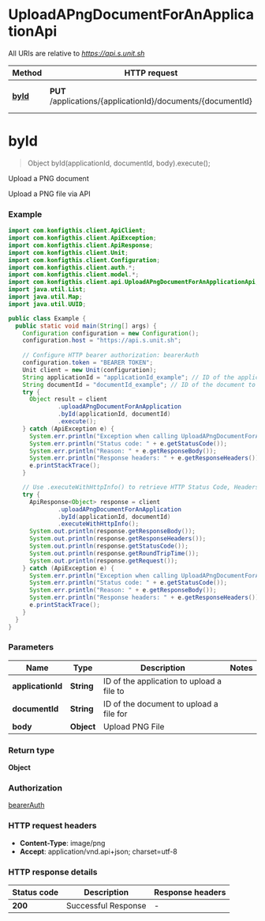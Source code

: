# UploadAPngDocumentForAnApplicationApi

All URIs are relative to *https://api.s.unit.sh*

| Method | HTTP request | Description |
|------------- | ------------- | -------------|
| [**byId**](UploadAPngDocumentForAnApplicationApi.md#byId) | **PUT** /applications/{applicationId}/documents/{documentId} | Upload a PNG document |


<a name="byId"></a>
# **byId**
> Object byId(applicationId, documentId, body).execute();

Upload a PNG document

Upload a PNG file via API 

### Example
```java
import com.konfigthis.client.ApiClient;
import com.konfigthis.client.ApiException;
import com.konfigthis.client.ApiResponse;
import com.konfigthis.client.Unit;
import com.konfigthis.client.Configuration;
import com.konfigthis.client.auth.*;
import com.konfigthis.client.model.*;
import com.konfigthis.client.api.UploadAPngDocumentForAnApplicationApi;
import java.util.List;
import java.util.Map;
import java.util.UUID;

public class Example {
  public static void main(String[] args) {
    Configuration configuration = new Configuration();
    configuration.host = "https://api.s.unit.sh";
    
    // Configure HTTP bearer authorization: bearerAuth
    configuration.token = "BEARER TOKEN";
    Unit client = new Unit(configuration);
    String applicationId = "applicationId_example"; // ID of the application to upload a file to
    String documentId = "documentId_example"; // ID of the document to upload a file for
    try {
      Object result = client
              .uploadAPngDocumentForAnApplication
              .byId(applicationId, documentId)
              .execute();
    } catch (ApiException e) {
      System.err.println("Exception when calling UploadAPngDocumentForAnApplicationApi#byId");
      System.err.println("Status code: " + e.getStatusCode());
      System.err.println("Reason: " + e.getResponseBody());
      System.err.println("Response headers: " + e.getResponseHeaders());
      e.printStackTrace();
    }

    // Use .executeWithHttpInfo() to retrieve HTTP Status Code, Headers and Request
    try {
      ApiResponse<Object> response = client
              .uploadAPngDocumentForAnApplication
              .byId(applicationId, documentId)
              .executeWithHttpInfo();
      System.out.println(response.getResponseBody());
      System.out.println(response.getResponseHeaders());
      System.out.println(response.getStatusCode());
      System.out.println(response.getRoundTripTime());
      System.out.println(response.getRequest());
    } catch (ApiException e) {
      System.err.println("Exception when calling UploadAPngDocumentForAnApplicationApi#byId");
      System.err.println("Status code: " + e.getStatusCode());
      System.err.println("Reason: " + e.getResponseBody());
      System.err.println("Response headers: " + e.getResponseHeaders());
      e.printStackTrace();
    }
  }
}

```

### Parameters

| Name | Type | Description  | Notes |
|------------- | ------------- | ------------- | -------------|
| **applicationId** | **String**| ID of the application to upload a file to | |
| **documentId** | **String**| ID of the document to upload a file for | |
| **body** | **Object**| Upload PNG File | |

### Return type

**Object**

### Authorization

[bearerAuth](../README.md#bearerAuth)

### HTTP request headers

 - **Content-Type**: image/png
 - **Accept**: application/vnd.api+json; charset=utf-8

### HTTP response details
| Status code | Description | Response headers |
|-------------|-------------|------------------|
| **200** | Successful Response |  -  |

